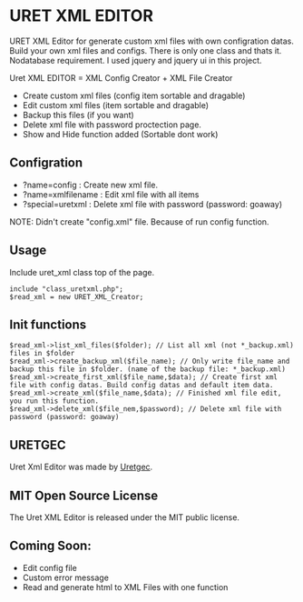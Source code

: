 URET XML EDITOR
=============

URET XML Editor for generate custom xml files with own configration datas. Build your own xml files and configs. There is only one class and thats it. Nodatabase requirement. I used jquery and jquery ui in this project.

Uret XML EDITOR = XML Config Creator + XML File Creator  

* Create custom xml files (config item sortable and dragable)
* Edit custom xml files (item sortable and dragable)
* Backup this files (if you want)
* Delete xml file with password proctection page.
* Show and Hide function added (Sortable dont work)

Configration
-------

* ?name=config : Create new xml file.
* ?name=xmlfilename : Edit xml file with all items
* ?special=uretxml : Delete xml file with password (password: goaway)

NOTE: Didn\'t create "config.xml" file. Because of run config function.

Usage
-----
Include uret_xml class top of the page.
	
	include "class_uretxml.php";
	$read_xml = new URET_XML_Creator; 

Init functions
-----
	
	$read_xml->list_xml_files($folder); // List all xml (not *_backup.xml) files in $folder
	$read_xml->create_backup_xml($file_name); // Only write file_name and backup this file in $folder. (name of the backup file: *_backup.xml)
	$read_xml->create_first_xml($file_name,$data); // Create first xml file with config datas. Build config datas and default item data.
	$read_xml->create_xml($file_name,$data); // Finished xml file edit, you run this function.
	$read_xml->delete_xml($file_nem,$password); // Delete xml file with password (password: goaway)

URETGEC
-----
Uret Xml Editor was made by [Uretgec](http://www.uretgec.com). 

MIT Open Source License
-----
The Uret XML Editor is released under the MIT public license.

Coming Soon:
-------
* Edit config file
* Custom error message
* Read and generate html to XML Files with one function